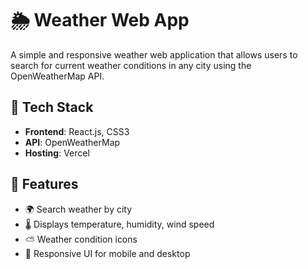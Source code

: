 # 🌦️ Weather Web App

A simple and responsive weather web application that allows users to search for current weather conditions in any city using the OpenWeatherMap API.

## 🧰 Tech Stack

- **Frontend**: React.js, CSS3
- **API**: OpenWeatherMap
- **Hosting**:  Vercel

## 🔧 Features

- 🌍 Search weather by city
- 🌡️ Displays temperature, humidity, wind speed
- ⛅ Weather condition icons
- 📱 Responsive UI for mobile and desktop
